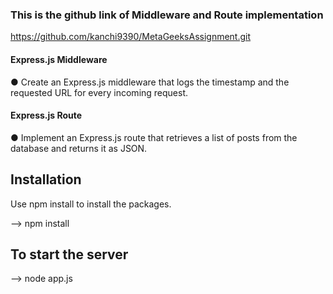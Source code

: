 
### This is the github link of Middleware and Route implementation

https://github.com/kanchi9390/MetaGeeksAssignment.git

#### Express.js Middleware
● Create an Express.js middleware that logs the timestamp and the
requested URL for every incoming request.

#### Express.js Route
● Implement an Express.js route that retrieves a list of posts from the
database and returns it as JSON.

## Installation

Use npm install to install the packages.

-->  npm install


## To start the server

--> node app.js

